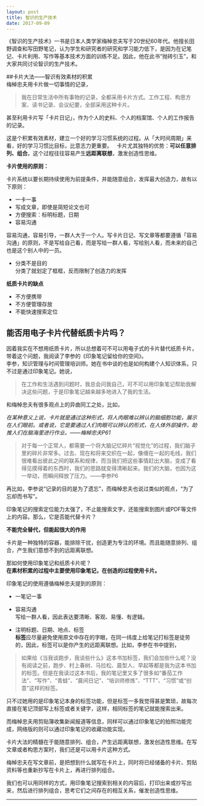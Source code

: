 ```yaml
---
layout: post
title: 智识的生产技术
date: 2017-09-09
---
```


《智识的生产技术》一书是日本人类学家梅棹忠夫写于20世纪60年代。他擅长田野调查和写田野笔记，认为学生和研究者的研究和学习能力低下，是因为在记笔记、卡片利用、写作等基本技术方面的训练不足。因此，他在此书“抛砖引玉”，和大家共同讨论智识的生产技术。 

##卡片大法——智识有效素材的积累  
梅棹忠夫用卡片做一切事情的记录，
>我在日常生活中所有事物的记录，全都采用卡片方式。工作工程、构思方案、读书记录、会议纪要，全部采用这种卡片。

甚至利用卡片写「卡片日记」，作为个人的史料、个人的档案馆、个人的工作报告的记录。

这是个积累有效素材，建立一个好的学习习惯系统的过程。从「大时间周期」来看，好的学习习惯比目标，比意志力更重要。  
卡片尤其独特的优势：**可以任意排列、组合**。这个过程往往容易产生**远距离联想**，激发创造性思维。

**卡片使用的原则：**  
 
卡片系统以要长期持续使用为前提条件，并能随意组合，发挥最大创造力，故有以下原则：
  
- 一卡一事  
- 写成文章，即使是简短论文也可
- 方便搜索：标明标题，日期
- 容易沟通

容易沟通，容易引导，一群人大于一个人。写卡片日记、写文章等都要遵循「容易沟通」的原则，不是写给自己看，而是写给一群人看，写给别人看，而未来的自己也是这个别人中的一员。

- 分类不是目的  
分类了就划定了框框，反而限制了创造力的发挥

**纸质卡片的缺点** 
- 不方便携带  
- 不方便管理存放  
- 不能快速搜索定位


## 能否用电子卡片代替纸质卡片吗？

因着我实在不想用纸质卡片，所以总想着可不可以用电子式的卡片替代纸质卡片，带着这个问题，我阅读了李参的《印象笔记留给你的空间》。  
李参，知识管理与时间管理培训师。她在书中谈的也是如何构建个人知识体系，只不过是通过印象笔记。她说，
>在工作和生活遇到问题时，我总会问我自己，可不可以用印象笔记帮助我解决这些问题，于是印象笔记越来越多地进入了我的生活。

和梅棹忠夫有很多观点上的异曲同工之处，比如，

*在某种意义上说，卡片就是通过这种形式，将人肉眼难以辨认的脑细胞功能，展示在人们眼前。或者说，它是要通过人们肉眼可以辨认的形式，在人体外部操作，助推人们在脑海里进行作业。——梅棹忠夫P61*

>对于每一个正常人，都需要一个将大脑记忆碎片“视觉化”的过程，我们脑子里的碎片非常多。过去、现在和将来交织在一起，像缠在一起的毛线，我们很难看出彼此之间的联系和规律，而当我们把这些事情赶出大脑，变成了看得见摸得着的东西时，我们的思路就变得清晰起来。我们的大脑，也因为这一举动，而瞬间释放了压力。——李参P6
  
再比如，李参说“记录的目的是为了遗忘”，而梅棹忠夫也说过类似的观点，“为了忘却而书写”。

印象笔记的搜索定位能力太强了，不止能搜索文字，还能搜索到图片或PDF等文件上的内容。那么，它是否能代替卡片？

**不能完全替代，但能起很大的作用**  

卡片是一种独特的容器，能排除干扰，创造更为专注的环境。而且能随意排列、组合，产生我们意想不到的远距离联想。

那如何使用印象笔记和纸质卡片呢？  
**在素材积累的过程中主要使用印象笔记，在创造的过程使用卡片。**

印象笔记的使用遵循梅棹忠夫提到的原则：  

- 一笔记一事

- 容易沟通  
写给一群人看，因此表达要清晰、客观、易懂、有逻辑。
- 注明标题、日期、地点、标签  
**标签**应尽量避免使用原文中存在的字眼，在同一纬度上给笔记打标签是徒劳的，因此，标签可以是你产生的远距离联想。比如，李参在书中提到，
>如果给《当我谈跑步，我谈些什么》这本书加标签，我们会加些什么呢？没有阅读之前，跑步、村上春树、马拉松、晨型人、早起等都是我为这本书加的标签。但是在我读过这本书后，我的笔记里又多了很多如“番茄工作法”、“写作”、“青蛙”、“晨间日记”、“培训师修炼”、“TTT”、“习惯”或“创意”这样的标签。

只不过她用的是印象笔记本身的标签功能，但是标签一多我觉得甚是繁琐，故每次直接在笔记顶部写上标签或者关键字，这样，相同标签的笔记就能搜索出来。  

而梅棹忠夫用剪贴簿收集新闻报道等信息，同样可以通过印象笔记的拍照功能完成，网络版的则可以通过印象笔记的收藏功能实现。

卡片大法的精髓在于能随意排列、组合，产生远距离联想，激发创造性思维。在写文章或者构思方案时，我们还是可以用卡片这种方式。  

梅棹忠夫在写文章前，是把想到什么就写在卡片上，同时将已经储备的卡片、剪贴资料等也重新抄写在卡片上，再进行排列组合。
  
我们也可以用同样的方式，用印象笔记搜索到相关的内容后，打印出来或抄写出来，然后进行排列组合，思考它们之间存在的相互关系，催发创造性思维。

---
